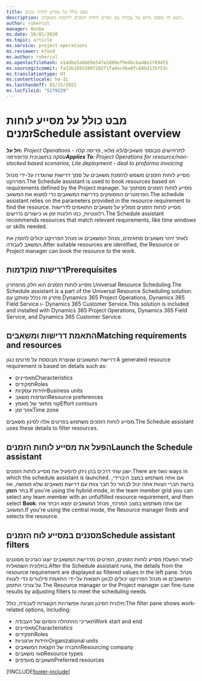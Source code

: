 ```yaml
---
title: מבט כולל על מסייע לוחות זמנים
description: נושא זה מספק מידע על עבודה עם מסייע לוחות הזמנים להזמנת משאבים.
author: ruhercul
manager: Annbe
ms.date: 10/01/2020
ms.topic: article
ms.service: project-operations
ms.reviewer: kfend
ms.author: ruhercul
ms.openlocfilehash: e14dbe5abb69a547e2d09ef9e6bcba48e1f89455
ms.sourcegitcommit: fa32b1893286f20271fa4ec4be8fc68bd135f53c
ms.translationtype: HT
ms.contentlocale: he-IL
ms.lasthandoff: 02/15/2021
ms.locfileid: "5279229"
---
```

# <a name="schedule-assistant-overview"></a><span data-ttu-id="eb02f-103">מבט כולל על מסייע לוחות זמנים</span><span class="sxs-lookup"><span data-stu-id="eb02f-103">Schedule assistant overview</span></span>

<span data-ttu-id="eb02f-104">_**חל על:** Project Operations לתרחישים מבוססי משאבים/לא מלאי, פריסה קלה - עסקה בחשבונית פרופורמה_</span><span class="sxs-lookup"><span data-stu-id="eb02f-104">_**Applies To:** Project Operations for resource/non-stocked based scenarios, Lite deployment - deal to proforma invoicing_</span></span>

<span data-ttu-id="eb02f-105">מסייע לוחות הזמנים משמש להזמנת משאבים על סמך דרישות שהוגדרו על-ידי מנהל הפרויקט.</span><span class="sxs-lookup"><span data-stu-id="eb02f-105">The Schedule assistant is used to book resources based on requirements defined by the Project manager.</span></span> <span data-ttu-id="eb02f-106">מסייע לוחות הזמנים מסתמך על הפרמטרים המסופקים בדרישת המשאבים כדי למצוא את המשאב.</span><span class="sxs-lookup"><span data-stu-id="eb02f-106">The schedule assistant relies on the parameters provided in the resource requirement to find the resource.</span></span> <span data-ttu-id="eb02f-107">מסייע לוחות הזמנים ממליץ על משאבים התואמים לדרישות רלוונטיות, כמו חלונות זמן או כישורים נדרשים.</span><span class="sxs-lookup"><span data-stu-id="eb02f-107">The Schedule assistant recommends resources that match relevant requirements, like time windows or skills needed.</span></span>

<span data-ttu-id="eb02f-108">לאחר זיהוי משאבים מתאימים, מנהל המשאבים או מנהל הפרויקט יכולים להזמין את המשאב לעבודה.</span><span class="sxs-lookup"><span data-stu-id="eb02f-108">After suitable resources are identified, the Resource or Project manager can book the resource to the work.</span></span>

## <a name="prerequisites"></a><span data-ttu-id="eb02f-109">דרישות מוקדמות</span><span class="sxs-lookup"><span data-stu-id="eb02f-109">Prerequisites</span></span>

<span data-ttu-id="eb02f-110">מסייע לוחות הזמנים הוא חלק מהפתרון Universal Resource Scheduling.</span><span class="sxs-lookup"><span data-stu-id="eb02f-110">The Schedule assistant is a part of the Universal Resource Scheduling solution.</span></span> <span data-ttu-id="eb02f-111">פתרון זה נכלל ומותקן עם Dynamics 365 Project Operations, Dynamics 365 Field Service ו- Dynamics 365 Customer Service.</span><span class="sxs-lookup"><span data-stu-id="eb02f-111">This solution is included and installed with Dynamics 365 Project Operations, Dynamics 365 Field Service, and Dynamics 365 Customer Service.</span></span>

## <a name="matching-requirements-and-resources"></a><span data-ttu-id="eb02f-112">התאמת דרישות ומשאבים</span><span class="sxs-lookup"><span data-stu-id="eb02f-112">Matching requirements and resources</span></span>

<span data-ttu-id="eb02f-113">דרישת המשאבים שנוצרת מבוססת על פרטים כגון:</span><span class="sxs-lookup"><span data-stu-id="eb02f-113">A generated resource requirement is based on details such as:</span></span>

-   <span data-ttu-id="eb02f-114">מאפיינים</span><span class="sxs-lookup"><span data-stu-id="eb02f-114">Characteristics</span></span>
-   <span data-ttu-id="eb02f-115">תפקידים</span><span class="sxs-lookup"><span data-stu-id="eb02f-115">Roles</span></span>
-   <span data-ttu-id="eb02f-116">יחידות עסקיות</span><span class="sxs-lookup"><span data-stu-id="eb02f-116">Business units</span></span>
-   <span data-ttu-id="eb02f-117">העדפות משאב</span><span class="sxs-lookup"><span data-stu-id="eb02f-117">Resource preferences</span></span>
-   <span data-ttu-id="eb02f-118">קווי מתאר של מאמץ</span><span class="sxs-lookup"><span data-stu-id="eb02f-118">Effort contours</span></span>
-   <span data-ttu-id="eb02f-119">אזור זמן</span><span class="sxs-lookup"><span data-stu-id="eb02f-119">Time zone</span></span>

<span data-ttu-id="eb02f-120">מסייע לוחות הזמנים משתמש בפרטים אלה לסינון משאבים.</span><span class="sxs-lookup"><span data-stu-id="eb02f-120">The Schedule assistant uses these details to filter resources.</span></span>

## <a name="launch-the-schedule-assistant"></a><span data-ttu-id="eb02f-121">הפעל את מסייע לוחות הזמנים</span><span class="sxs-lookup"><span data-stu-id="eb02f-121">Launch the Schedule assistant</span></span>

<span data-ttu-id="eb02f-122">ישנן שתי דרכים בהן ניתן להפעיל את מסייע לוחות הזמנים.</span><span class="sxs-lookup"><span data-stu-id="eb02f-122">There are two ways in which the schedule assistant is launched.</span></span> <span data-ttu-id="eb02f-123">אם אתה משתמש במצב היברידי, ברשת חברי הצוות אתה יכול לבחור כל חבר צוות עם דרישת משאבים שלא מומשה, ואז בחר **הזמן**.</span><span class="sxs-lookup"><span data-stu-id="eb02f-123">If you're using the hybrid mode, in the team member grid you can select any team member with an unfulfilled resource requirement, and then select **Book**.</span></span> <span data-ttu-id="eb02f-124">אם אתה משתמש במצב המרכזי, מנהל המשאבים ימצא ויבחר את המשאב.</span><span class="sxs-lookup"><span data-stu-id="eb02f-124">If you're using the central mode, the Resource manager finds and selects the resource.</span></span>

## <a name="schedule-assistant-filters"></a><span data-ttu-id="eb02f-125">מסננים במסייע לוח הזמנים</span><span class="sxs-lookup"><span data-stu-id="eb02f-125">Schedule assistant filters</span></span>

<span data-ttu-id="eb02f-126">לאחר הפעלת מסייע לוחות הזמנים, הפרטים מדרישת המשאבים יוצגו כערכים מסוננים בחלונית השמאלית.</span><span class="sxs-lookup"><span data-stu-id="eb02f-126">After the Schedule assistant runs, the details from the resource requirement are displayed as filtered values in the left pane.</span></span> <span data-ttu-id="eb02f-127">מנהל המשאבים או מנהל הפרויקט יכולים לכוונן תוצאות על-ידי התאמת פילטרים כדי לענות על צורכי התזמון.</span><span class="sxs-lookup"><span data-stu-id="eb02f-127">The Resource manager or the Project manager can fine-tune results by adjusting filters to meet the scheduling needs.</span></span>

<span data-ttu-id="eb02f-128">חלונית הסינון מציגה אפשרויות הקשורות לעבודה, כולל:</span><span class="sxs-lookup"><span data-stu-id="eb02f-128">The filter pane shows work-related options, including:</span></span>

-   <span data-ttu-id="eb02f-129">תאריכי ההתחלה והסיום של העבודה</span><span class="sxs-lookup"><span data-stu-id="eb02f-129">Work start and end</span></span>
-   <span data-ttu-id="eb02f-130">מאפיינים</span><span class="sxs-lookup"><span data-stu-id="eb02f-130">Characteristics</span></span>
-   <span data-ttu-id="eb02f-131">תפקידים</span><span class="sxs-lookup"><span data-stu-id="eb02f-131">Roles</span></span>
-   <span data-ttu-id="eb02f-132">יחידות ארגוניות</span><span class="sxs-lookup"><span data-stu-id="eb02f-132">Organizational units</span></span>
-   <span data-ttu-id="eb02f-133">החברה של הקצאת המשאבים</span><span class="sxs-lookup"><span data-stu-id="eb02f-133">Resourcing company</span></span>
-   <span data-ttu-id="eb02f-134">סוגי משאבים‬</span><span class="sxs-lookup"><span data-stu-id="eb02f-134">Resource types</span></span>
-   <span data-ttu-id="eb02f-135">משאבים מועדפים</span><span class="sxs-lookup"><span data-stu-id="eb02f-135">Preferred resources</span></span>


[!INCLUDE[footer-include](../includes/footer-banner.md)]